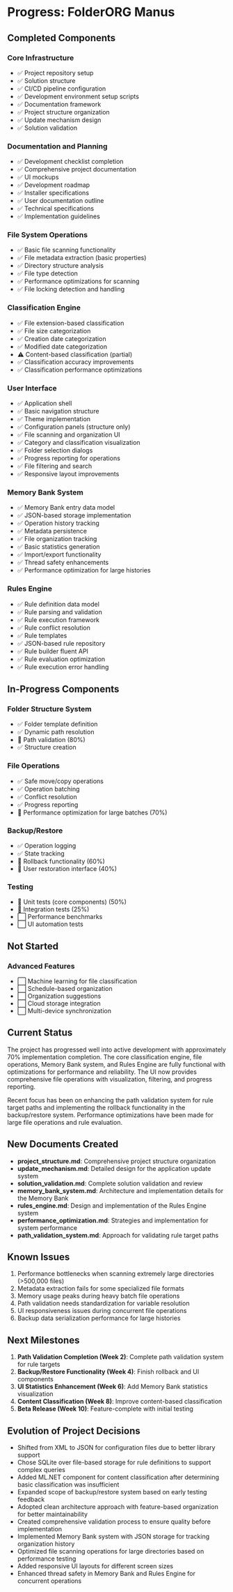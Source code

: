 # Progress: FolderORG Manus

## Completed Components

### Core Infrastructure
- ✅ Project repository setup
- ✅ Solution structure
- ✅ CI/CD pipeline configuration
- ✅ Development environment setup scripts
- ✅ Documentation framework
- ✅ Project structure organization
- ✅ Update mechanism design
- ✅ Solution validation

### Documentation and Planning
- ✅ Development checklist completion
- ✅ Comprehensive project documentation
- ✅ UI mockups
- ✅ Development roadmap
- ✅ Installer specifications
- ✅ User documentation outline
- ✅ Technical specifications
- ✅ Implementation guidelines

### File System Operations
- ✅ Basic file scanning functionality
- ✅ File metadata extraction (basic properties)
- ✅ Directory structure analysis
- ✅ File type detection
- ✅ Performance optimizations for scanning
- ✅ File locking detection and handling

### Classification Engine
- ✅ File extension-based classification
- ✅ File size categorization
- ✅ Creation date categorization
- ✅ Modified date categorization
- ⚠️ Content-based classification (partial)
- ✅ Classification accuracy improvements
- ✅ Classification performance optimizations

### User Interface
- ✅ Application shell
- ✅ Basic navigation structure
- ✅ Theme implementation
- ✅ Configuration panels (structure only)
- ✅ File scanning and organization UI
- ✅ Category and classification visualization
- ✅ Folder selection dialogs
- ✅ Progress reporting for operations
- ✅ File filtering and search
- ✅ Responsive layout improvements

### Memory Bank System
- ✅ Memory Bank entry data model
- ✅ JSON-based storage implementation
- ✅ Operation history tracking
- ✅ Metadata persistence
- ✅ File organization tracking
- ✅ Basic statistics generation
- ✅ Import/export functionality
- ✅ Thread safety enhancements
- ✅ Performance optimization for large histories

### Rules Engine
- ✅ Rule definition data model
- ✅ Rule parsing and validation
- ✅ Rule execution framework
- ✅ Rule conflict resolution
- ✅ Rule templates
- ✅ JSON-based rule repository
- ✅ Rule builder fluent API
- ✅ Rule evaluation optimization
- ✅ Rule execution error handling

## In-Progress Components

### Folder Structure System
- ✅ Folder template definition
- ✅ Dynamic path resolution
- 🔄 Path validation (80%)
- ✅ Structure creation

### File Operations
- ✅ Safe move/copy operations
- ✅ Operation batching
- ✅ Conflict resolution
- ✅ Progress reporting
- 🔄 Performance optimization for large batches (70%)

### Backup/Restore
- ✅ Operation logging
- ✅ State tracking
- 🔄 Rollback functionality (60%)
- 🔄 User restoration interface (40%)

### Testing
- 🔄 Unit tests (core components) (50%)
- 🔄 Integration tests (25%)
- ⬜ Performance benchmarks
- ⬜ UI automation tests

## Not Started

### Advanced Features
- ⬜ Machine learning for file classification
- ⬜ Schedule-based organization
- ⬜ Organization suggestions
- ⬜ Cloud storage integration
- ⬜ Multi-device synchronization

## Current Status
The project has progressed well into active development with approximately 70% implementation completion. The core classification engine, file operations, Memory Bank system, and Rules Engine are fully functional with optimizations for performance and reliability. The UI now provides comprehensive file operations with visualization, filtering, and progress reporting.

Recent focus has been on enhancing the path validation system for rule target paths and implementing the rollback functionality in the backup/restore system. Performance optimizations have been made for large file operations and rule evaluation.

## New Documents Created
- **project_structure.md**: Comprehensive project structure organization
- **update_mechanism.md**: Detailed design for the application update system
- **solution_validation.md**: Complete solution validation and review
- **memory_bank_system.md**: Architecture and implementation details for the Memory Bank
- **rules_engine.md**: Design and implementation of the Rules Engine system
- **performance_optimization.md**: Strategies and implementation for system performance
- **path_validation_system.md**: Approach for validating rule target paths

## Known Issues
1. Performance bottlenecks when scanning extremely large directories (>500,000 files)
2. Metadata extraction fails for some specialized file formats
3. Memory usage peaks during heavy batch file operations
4. Path validation needs standardization for variable resolution
5. UI responsiveness issues during concurrent file operations
6. Backup data serialization performance for large histories

## Next Milestones
1. **Path Validation Completion (Week 2)**: Complete path validation system for rule targets
2. **Backup/Restore Functionality (Week 4)**: Finish rollback and UI components
3. **UI Statistics Enhancement (Week 6)**: Add Memory Bank statistics visualization
4. **Content Classification (Week 8)**: Improve content-based classification 
5. **Beta Release (Week 10)**: Feature-complete with initial testing

## Evolution of Project Decisions
- Shifted from XML to JSON for configuration files due to better library support
- Chose SQLite over file-based storage for rule definitions to support complex queries
- Added ML.NET component for content classification after determining basic classification was insufficient
- Expanded scope of backup/restore system based on early testing feedback
- Adopted clean architecture approach with feature-based organization for better maintainability
- Created comprehensive validation process to ensure quality before implementation
- Implemented Memory Bank system with JSON storage for tracking organization history
- Optimized file scanning operations for large directories based on performance testing
- Added responsive UI layouts for different screen sizes
- Enhanced thread safety in Memory Bank and Rules Engine for concurrent operations 